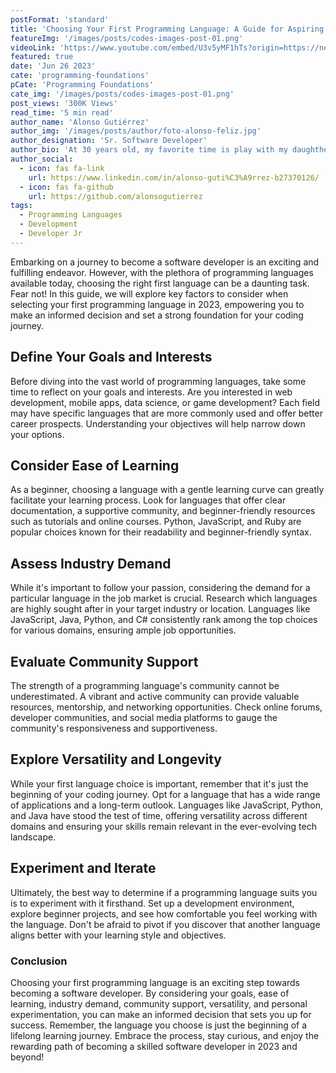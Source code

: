 ```yaml
---
postFormat: 'standard'
title: 'Choosing Your First Programming Language: A Guide for Aspiring Software Developers in 2023'
featureImg: '/images/posts/codes-images-post-01.png'
videoLink: 'https://www.youtube.com/embed/U3v5yMF1hTs?origin=https://new.axilthemes.com/'
featured: true
date: 'Jun 26 2023'
cate: 'programming-foundations'
pCate: 'Programming Foundations'
cate_img: '/images/posts/codes-images-post-01.png'
post_views: '300K Views'
read_time: '5 min read'
author_name: 'Alonso Gutiérrez'
author_img: '/images/posts/author/foto-alonso-feliz.jpg'
author_designation: 'Sr. Software Developer'
author_bio: 'At 30 years old, my favorite time is play with my daughther and wife, they are everything for me, without my family I won’t have the motivation to generate my own blog of software engineering topics.'
author_social:
  - icon: fas fa-link
    url: https://www.linkedin.com/in/alonso-guti%C3%A9rrez-b27370126/
  - icon: fas fa-github
    url: https://github.com/alonsogutierrez
tags:
  - Programming Languages
  - Development
  - Developer Jr
---
```


Embarking on a journey to become a software developer is an exciting and fulfilling endeavor. However, with the plethora of programming languages available today, choosing the right first language can be a daunting task. Fear not! In this guide, we will explore key factors to consider when selecting your first programming language in 2023, empowering you to make an informed decision and set a strong foundation for your coding journey.

## Define Your Goals and Interests

Before diving into the vast world of programming languages, take some time to reflect on your goals and interests. Are you interested in web development, mobile apps, data science, or game development? Each field may have specific languages that are more commonly used and offer better career prospects. Understanding your objectives will help narrow down your options.

## Consider Ease of Learning

As a beginner, choosing a language with a gentle learning curve can greatly facilitate your learning process. Look for languages that offer clear documentation, a supportive community, and beginner-friendly resources such as tutorials and online courses. Python, JavaScript, and Ruby are popular choices known for their readability and beginner-friendly syntax.

## Assess Industry Demand

While it's important to follow your passion, considering the demand for a particular language in the job market is crucial. Research which languages are highly sought after in your target industry or location. Languages like JavaScript, Java, Python, and C# consistently rank among the top choices for various domains, ensuring ample job opportunities.

## Evaluate Community Support

The strength of a programming language's community cannot be underestimated. A vibrant and active community can provide valuable resources, mentorship, and networking opportunities. Check online forums, developer communities, and social media platforms to gauge the community's responsiveness and supportiveness.

## Explore Versatility and Longevity

While your first language choice is important, remember that it's just the beginning of your coding journey. Opt for a language that has a wide range of applications and a long-term outlook. Languages like JavaScript, Python, and Java have stood the test of time, offering versatility across different domains and ensuring your skills remain relevant in the ever-evolving tech landscape.

## Experiment and Iterate

Ultimately, the best way to determine if a programming language suits you is to experiment with it firsthand. Set up a development environment, explore beginner projects, and see how comfortable you feel working with the language. Don't be afraid to pivot if you discover that another language aligns better with your learning style and objectives.

### Conclusion

Choosing your first programming language is an exciting step towards becoming a software developer. By considering your goals, ease of learning, industry demand, community support, versatility, and personal experimentation, you can make an informed decision that sets you up for success. Remember, the language you choose is just the beginning of a lifelong learning journey. Embrace the process, stay curious, and enjoy the rewarding path of becoming a skilled software developer in 2023 and beyond!
